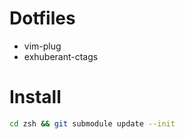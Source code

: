 # Dotfiles

* vim-plug
* exhuberant-ctags

# Install

```bash
cd zsh && git submodule update --init
```
